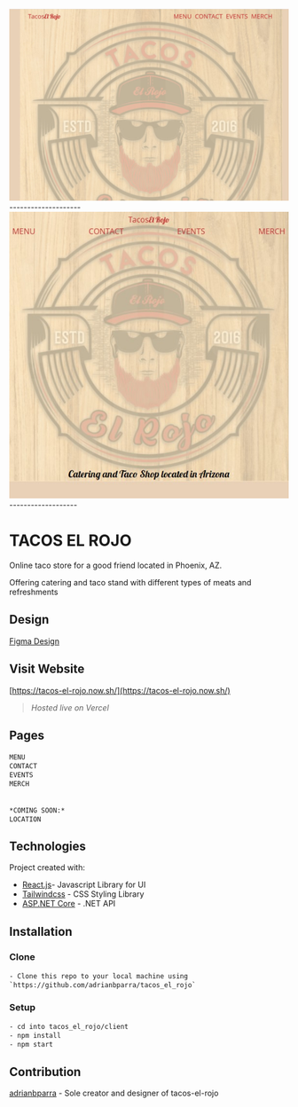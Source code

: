 ![Tacos El Rojo](https://github.com/adrianbparra/tacos_el_rojo/blob/master/Images/TER-Desktop.jpg?raw=true)
--------------------![tacos-el-rojo](https://github.com/adrianbparra/tacos_el_rojo/blob/master/Images/TER-Mobile.jpg?raw=true)-------------------
# TACOS EL ROJO

Online taco store for a good friend located in Phoenix, AZ.

Offering catering and taco stand with different types of meats and refreshments 
 
## Design
[Figma Design](https://www.figma.com/file/txJIdY9RBT0OB2mxlGRapZ/tacos_el_rojo)

## Visit Website
[https://tacos-el-rojo.now.sh/](https://tacos-el-rojo.now.sh/)

>*Hosted live on Vercel*
    
## Pages
```
MENU
CONTACT
EVENTS
MERCH


*COMING SOON:*
LOCATION
```
## Technologies
Project created with:

* [React.js](Reactjs.org)- Javascript Library for UI
* [Tailwindcss](https://tailwindcss.com/) - CSS Styling Library
* [ASP.NET Core](https://docs.microsoft.com/en-us/aspnet/core/?view=aspnetcore-5.0) - .NET API


## Installation
### Clone
```
- Clone this repo to your local machine using `https://github.com/adrianbparra/tacos_el_rojo`
```

### Setup
```
- cd into tacos_el_rojo/client
- npm install
- npm start
```

## Contribution

[adrianbparra](https://github.com/adrianbparra) - Sole creator and designer of tacos-el-rojo
